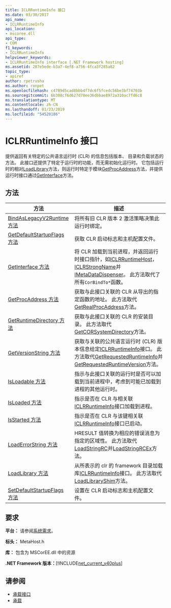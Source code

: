 ```yaml
---
title: ICLRRuntimeInfo 接口
ms.date: 03/30/2017
api_name:
- ICLRRuntimeInfo
api_location:
- mscoree.dll
api_type:
- COM
f1_keywords:
- ICLRRuntimeInfo
helpviewer_keywords:
- ICLRRuntimeInfo interface [.NET Framework hosting]
ms.assetid: 287e5ede-b3a7-4ef8-a756-4fca3f285a82
topic_type:
- apiref
author: rpetrusha
ms.author: ronpet
ms.openlocfilehash: c4789d5cad8bbb4f7dc6f5fcedc56be3bf74703b
ms.sourcegitcommit: 6b308cf6d627d78ee36dbbae8972a310ac7fd6c8
ms.translationtype: MT
ms.contentlocale: zh-CN
ms.lasthandoff: 01/23/2019
ms.locfileid: "54520186"
---
```

# <a name="iclrruntimeinfo-interface"></a>ICLRRuntimeInfo 接口
提供返回有关特定的公共语言运行时 (CLR) 的信息包括版本、 目录和负载状态的方法。 此接口还提供了特定于运行时的功能，而无需初始化运行时。 它包括运行时的相对[LoadLibrary](../../../../docs/framework/unmanaged-api/hosting/iclrruntimeinfo-loadlibrary-method.md)方法，则运行时特定于模块[GetProcAddress](../../../../docs/framework/unmanaged-api/hosting/iclrruntimeinfo-getprocaddress-method.md)方法，并提供运行时接口通过[GetInterface](../../../../docs/framework/unmanaged-api/hosting/iclrruntimeinfo-getinterface-method.md)方法。  
  
## <a name="methods"></a>方法  
  
|方法|描述|  
|------------|-----------------|  
|[BindAsLegacyV2Runtime 方法](../../../../docs/framework/unmanaged-api/hosting/iclrruntimeinfo-bindaslegacyv2runtime-method.md)|将所有旧 CLR 版本 2 激活策略决策此运行时绑定。|  
|[GetDefaultStartupFlags 方法](../../../../docs/framework/unmanaged-api/hosting/iclrruntimeinfo-getdefaultstartupflags-method.md)|获取 CLR 启动标志和主机配置文件。|  
|[GetInterface 方法](../../../../docs/framework/unmanaged-api/hosting/iclrruntimeinfo-getinterface-method.md)|将 CLR 加载到当前进程，并返回运行时接口指针，如[ICLRRuntimeHost](../../../../docs/framework/unmanaged-api/hosting/iclrruntimehost-interface.md)， [ICLRStrongName](../../../../docs/framework/unmanaged-api/hosting/iclrstrongname-interface.md)并[IMetaDataDispenser](../../../../docs/framework/unmanaged-api/metadata/imetadatadispenser-interface.md)。 此方法取代了所有`CorBindTo*`函数。|  
|[GetProcAddress 方法](../../../../docs/framework/unmanaged-api/hosting/iclrruntimeinfo-getprocaddress-method.md)|获取与此接口关联的 CLR 从导出的指定函数的地址。 此方法取代[GetRealProcAddress](../../../../docs/framework/unmanaged-api/hosting/getrealprocaddress-function.md)方法。|  
|[GetRuntimeDirectory 方法](../../../../docs/framework/unmanaged-api/hosting/iclrruntimeinfo-getruntimedirectory-method.md)|获取与此接口关联的 CLR 的安装目录。 此方法取代[GetCORSystemDirectory](../../../../docs/framework/unmanaged-api/hosting/getcorsystemdirectory-function.md)方法。|  
|[GetVersionString 方法](../../../../docs/framework/unmanaged-api/hosting/iclrruntimeinfo-getversionstring-method.md)|获取与关联的公共语言运行时 (CLR) 版本信息给定[ICLRRuntimeInfo](../../../../docs/framework/unmanaged-api/hosting/iclrruntimeinfo-interface.md)接口。 此方法取代[GetRequestedRuntimeInfo](../../../../docs/framework/unmanaged-api/hosting/getrequestedruntimeinfo-function.md)并[GetRequestedRuntimeVersion](../../../../docs/framework/unmanaged-api/hosting/getrequestedruntimeversion-function.md)方法。|  
|[IsLoadable 方法](../../../../docs/framework/unmanaged-api/hosting/iclrruntimeinfo-isloadable-method.md)|指示与此接口关联的运行时是否可以加载到当前进程中，考虑到可能已加载到进程的其他运行时。|  
|[IsLoaded 方法](../../../../docs/framework/unmanaged-api/hosting/iclrruntimeinfo-isloaded-method.md)|指示是否在 CLR 与相关联[ICLRRuntimeInfo](../../../../docs/framework/unmanaged-api/hosting/iclrruntimeinfo-interface.md)接口加载到进程。|  
|[IsStarted 方法](../../../../docs/framework/unmanaged-api/hosting/iclrruntimeinfo-isstarted-method.md)|指示是否在 CLR 与该键相关联[ICLRRuntimeInfo](../../../../docs/framework/unmanaged-api/hosting/iclrruntimeinfo-interface.md)接口已启动。|  
|[LoadErrorString 方法](../../../../docs/framework/unmanaged-api/hosting/iclrruntimeinfo-loaderrorstring-method.md)|HRESULT 值转换为相应的错误消息为指定的区域性。 此方法取代[LoadStringRC](../../../../docs/framework/unmanaged-api/hosting/loadstringrc-function.md)并[LoadStringRCEx](../../../../docs/framework/unmanaged-api/hosting/loadstringrcex-function.md)方法。|  
|[LoadLibrary 方法](../../../../docs/framework/unmanaged-api/hosting/iclrruntimeinfo-loadlibrary-method.md)|从所表示的 clr 的 framework 目录加载库[ICLRRuntimeInfo](../../../../docs/framework/unmanaged-api/hosting/iclrruntimeinfo-interface.md)接口。 此方法取代[LoadLibraryShim](../../../../docs/framework/unmanaged-api/hosting/loadlibraryshim-function.md)方法。|  
|[SetDefaultStartupFlags 方法](../../../../docs/framework/unmanaged-api/hosting/iclrruntimeinfo-setdefaultstartupflags-method.md)|设置在 CLR 启动标志和主机配置文件。|  
  
## <a name="requirements"></a>要求  
 **平台：** 请参阅[系统需求](../../../../docs/framework/get-started/system-requirements.md)。  
  
 **标头：** MetaHost.h  
  
 **库：** 包含为 MSCorEE.dll 中的资源  
  
 **.NET Framework 版本：**[!INCLUDE[net_current_v40plus](../../../../includes/net-current-v40plus-md.md)]  
  
## <a name="see-also"></a>请参阅
- [承载接口](../../../../docs/framework/unmanaged-api/hosting/hosting-interfaces.md)
- [承载](../../../../docs/framework/unmanaged-api/hosting/index.md)
